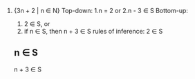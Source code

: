 1. {3n + 2 | n ∈ N}
   Top-down:
   1.n = 2 or
   2.n - 3  ∈ S
   Bottom-up:
   1. 2 ∈ S, or
   2. if n ∈ S, then n + 3 ∈ S
   rules of inference:
   2 ∈ S
   
   n ∈ S
   -----
   n + 3 ∈ S